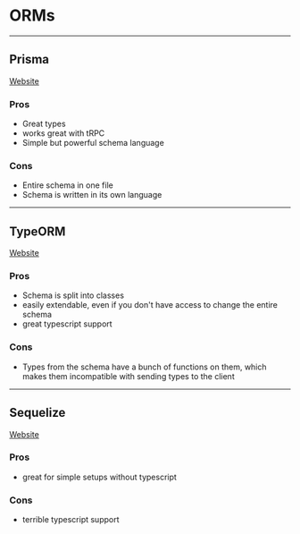 # ORMs

---

## Prisma

[Website](https://www.prisma.io/)

### Pros

-   Great types
-   works great with tRPC
-   Simple but powerful schema language

### Cons

-   Entire schema in one file
-   Schema is written in its own language

---

## TypeORM

[Website](https://typeorm.io/)

### Pros

-   Schema is split into classes
-   easily extendable, even if you don't have access to change the entire schema
-   great typescript support

### Cons

-   Types from the schema have a bunch of functions on them, which makes them incompatible with sending types to the client

---

## Sequelize

[Website](https://sequelize.org/)

### Pros

-   great for simple setups without typescript

### Cons

-   terrible typescript support

